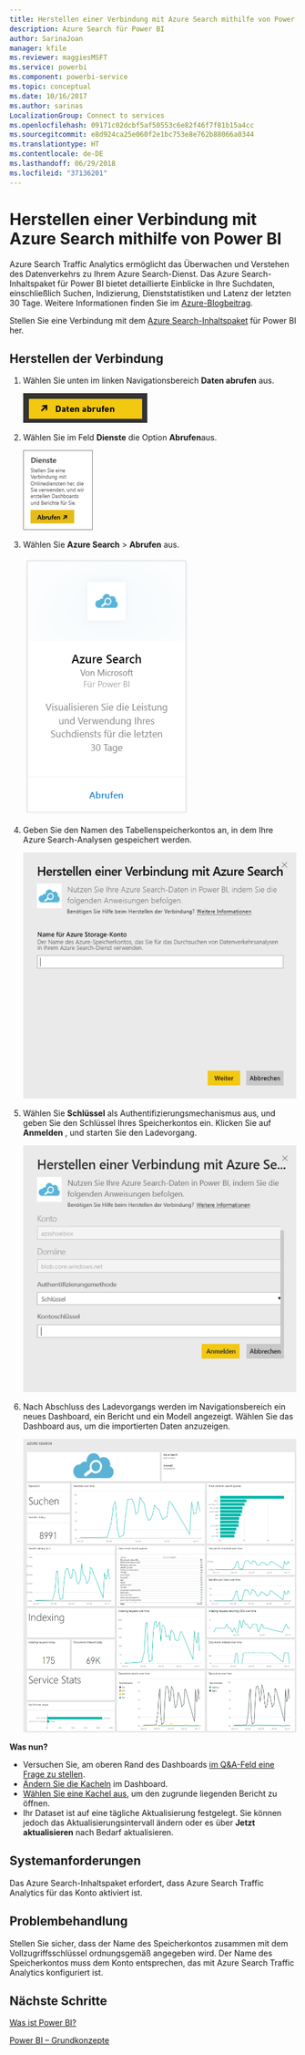 ```yaml
---
title: Herstellen einer Verbindung mit Azure Search mithilfe von Power BI
description: Azure Search für Power BI
author: SarinaJoan
manager: kfile
ms.reviewer: maggiesMSFT
ms.service: powerbi
ms.component: powerbi-service
ms.topic: conceptual
ms.date: 10/16/2017
ms.author: sarinas
LocalizationGroup: Connect to services
ms.openlocfilehash: 09171c02dcbf5af50553c6e82f46f7f81b15a4cc
ms.sourcegitcommit: e8d924ca25e060f2e1bc753e8e762b88066a0344
ms.translationtype: HT
ms.contentlocale: de-DE
ms.lasthandoff: 06/29/2018
ms.locfileid: "37136201"
---
```

# <a name="connect-to-azure-search-with-power-bi"></a>Herstellen einer Verbindung mit Azure Search mithilfe von Power BI
Azure Search Traffic Analytics ermöglicht das Überwachen und Verstehen des Datenverkehrs zu Ihrem Azure Search-Dienst. Das Azure Search-Inhaltspaket für Power BI bietet detaillierte Einblicke in Ihre Suchdaten, einschließlich Suchen, Indizierung, Dienststatistiken und Latenz der letzten 30 Tage. Weitere Informationen finden Sie im [Azure-Blogbeitrag](https://azure.microsoft.com/blog/analyzing-your-azure-search-traffic/).

Stellen Sie eine Verbindung mit dem [Azure Search-Inhaltspaket](https://app.powerbi.com/getdata/services/azure-search) für Power BI her.

## <a name="how-to-connect"></a>Herstellen der Verbindung
1. Wählen Sie unten im linken Navigationsbereich **Daten abrufen** aus.
   
   ![](media/service-connect-to-azure-search/pbi_getdata.png) 
2. Wählen Sie im Feld **Dienste** die Option **Abrufen**aus.
   
   ![](media/service-connect-to-azure-search/pbi_getservices.png) 
3. Wählen Sie **Azure Search** \> **Abrufen** aus.
   
   ![](media/service-connect-to-azure-search/azuresearch.png)
4. Geben Sie den Namen des Tabellenspeicherkontos an, in dem Ihre Azure Search-Analysen gespeichert werden.
   
   ![](media/service-connect-to-azure-search/params.png)
5. Wählen Sie **Schlüssel** als Authentifizierungsmechanismus aus, und geben Sie den Schlüssel Ihres Speicherkontos ein. Klicken Sie auf **Anmelden** , und starten Sie den Ladevorgang.
   
   ![](media/service-connect-to-azure-search/creds.png)
6. Nach Abschluss des Ladevorgangs werden im Navigationsbereich ein neues Dashboard, ein Bericht und ein Modell angezeigt. Wählen Sie das Dashboard aus, um die importierten Daten anzuzeigen.
   
    ![](media/service-connect-to-azure-search/dashboard2.png)

**Was nun?**

* Versuchen Sie, am oberen Rand des Dashboards [im Q&A-Feld eine Frage zu stellen](power-bi-q-and-a.md).
* [Ändern Sie die Kacheln](service-dashboard-edit-tile.md) im Dashboard.
* [Wählen Sie eine Kachel aus](service-dashboard-tiles.md), um den zugrunde liegenden Bericht zu öffnen.
* Ihr Dataset ist auf eine tägliche Aktualisierung festgelegt. Sie können jedoch das Aktualisierungsintervall ändern oder es über **Jetzt aktualisieren** nach Bedarf aktualisieren.

## <a name="system-requirements"></a>Systemanforderungen
Das Azure Search-Inhaltspaket erfordert, dass Azure Search Traffic Analytics für das Konto aktiviert ist.

## <a name="troubleshooting"></a>Problembehandlung
Stellen Sie sicher, dass der Name des Speicherkontos zusammen mit dem Vollzugriffsschlüssel ordnungsgemäß angegeben wird. Der Name des Speicherkontos muss dem Konto entsprechen, das mit Azure Search Traffic Analytics konfiguriert ist.

## <a name="next-steps"></a>Nächste Schritte
[Was ist Power BI?](power-bi-overview.md)

[Power BI – Grundkonzepte](service-basic-concepts.md)

